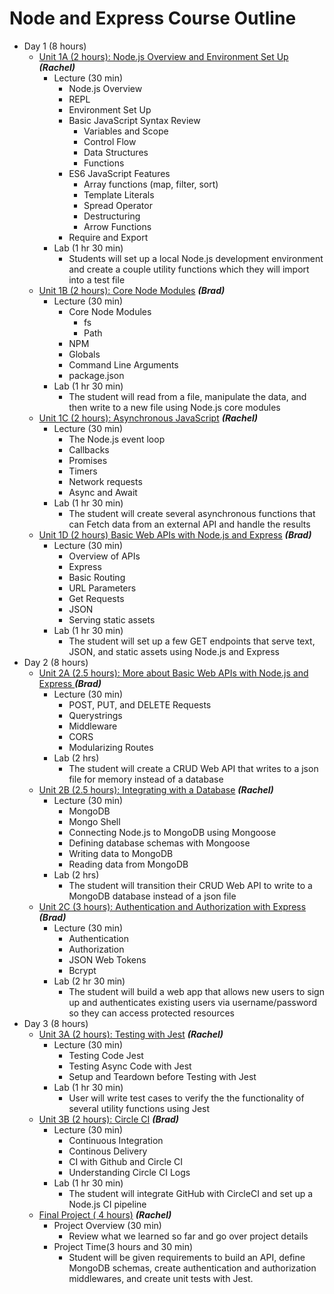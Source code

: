# Node and Express Course Outline

*   Day 1 (8 hours)
    *   [Unit 1A (2 hours): Node.js Overview and Environment Set Up](Unit-1A.md) **_(Rachel)_**
        *   Lecture (30 min)
            *   Node.js Overview
            *   REPL
            *   Environment Set Up
            *   Basic JavaScript Syntax Review
                *   Variables and Scope
                *   Control Flow
                *   Data Structures
                *   Functions
            *   ES6 JavaScript Features
                *   Array functions (map, filter, sort)
                *   Template Literals
                *   Spread Operator
                *   Destructuring
                *   Arrow Functions
            *   Require and Export
        *   Lab (1 hr 30 min)
            *   Students will set up a local Node.js development environment and create a couple utility functions which they will import into a test file
    *   [Unit 1B (2 hours): Core Node Modules](Unit-1B.md) **_(Brad)_**
        *   Lecture (30 min)
            *   Core Node Modules
                *   fs
                *   Path
            *   NPM
            *   Globals 
            *   Command Line Arguments
            *   package.json
        *   Lab (1 hr 30 min)
            *   The student will read from a file, manipulate the data, and then write to a new file using Node.js core modules
    *   [Unit 1C (2 hours): Asynchronous JavaScript](Unit-1C.md) **_(Rachel)_**
        *   Lecture (30 min)
            * The Node.js event loop
            * Callbacks
            * Promises
            * Timers
            * Network requests
            * Async and Await
        *   Lab (1 hr 30 min)
            *   The student will create several asynchronous functions that can Fetch data from an external API and handle the results
    *   [Unit 1D (2 hours) Basic Web APIs with Node.js and Express](Unit-1D.md) **_(Brad)_**
        *   Lecture (30 min)
            *   Overview of APIs
            *   Express
            *   Basic Routing
            *   URL Parameters
            *   Get Requests
            *   JSON
            *   Serving static assets
        *   Lab (1 hr 30 min)
            *   The student will set up a few GET endpoints that serve text, JSON, and static assets using Node.js and Express
*   Day 2 (8 hours)
    *   [Unit 2A (2.5 hours): More about Basic Web APIs with Node.js and Express ](Unit-2A.md)**_(Brad)_**
        *   Lecture (30 min)
            *   POST, PUT, and DELETE Requests
            *   Querystrings
            *   Middleware
            *   CORS
            *   Modularizing Routes
        *   Lab (2 hrs)
            *   The student will create a CRUD Web API that writes to a json file for memory instead of a database
    *   [Unit 2B (2.5 hours): Integrating with a Database](Unit-2B.md) **_(Rachel)_**
        *   Lecture (30 min)
            * MongoDB
            * Mongo Shell
            * Connecting Node.js to MongoDB using Mongoose
            * Defining database schemas with Mongoose
            * Writing data to MongoDB
            * Reading data from MongoDB
        *   Lab (2 hrs)
            *   The student will transition their CRUD Web API to write to a MongoDB database instead of a json file
    *   [Unit 2C (3 hours): Authentication and Authorization with Express](Unit-2C.md) **_(Brad)_**
        *   Lecture (30 min)
            *   Authentication
            *   Authorization
            *   JSON Web Tokens
            *   Bcrypt
        *   Lab (2 hr 30 min)
            *   The student will build a web app that allows new users to sign up and authenticates existing users via username/password so they can access protected resources
*   Day 3 (8 hours)
    *   [Unit 3A (2 hours): Testing with Jest](Unit-3A.md) **_(Rachel)_**
        *   Lecture (30 min)
            * Testing Code Jest
            * Testing Async Code with Jest
            * Setup and Teardown before Testing with Jest
        *   Lab (1 hr 30 min)
            *   User will write test cases to verify the the functionality of several utility functions using Jest
    *   [Unit 3B (2 hours): Circle CI](Unit-3B.md) **_(Brad)_**
        *   Lecture (30 min)
            * Continuous Integration
            * Continous Delivery
            * CI with Github and Circle CI
            * Understanding Circle CI Logs
        *   Lab (1 hr 30 min)
            *   The student will integrate GitHub with CircleCI and set up a Node.js CI pipeline
    *   [Final Project ( 4 hours)](Unit-Final-Node-Express.md) **_(Rachel)_**
        *   Project Overview (30 min)
            *   Review what we learned so far and go over project details
        *   Project Time(3 hours and 30 min)
            *   Student will be given requirements to build an API, define MongoDB schemas, create authentication and authorization middlewares, and create unit tests with Jest.

